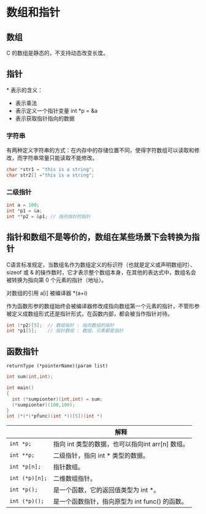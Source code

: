 # 数组和指针

## 数组

C 的数组是静态的，不支持动态改变长度。

## 指针

\* 表示的含义：

* 表示乘法
* 表示定义一个指针变量 int *p = &a
* 表示获取指针指向的数据

### 字符串

有两种定义字符串的方式：在内存中的存储位置不同，使得字符数组可以读取和修改，而字符串常量只能读取不能修改。

```c
char *str1 = "this is a string";
char str2[] ="this is a string";
```

### 二级指针

```c
int a = 100;
int *p1 = &a;
int **p2 = &p1; // 指向指针的指针
```

## 指针和数组不是等价的，数组在某些场景下会转换为指针

C语言标准规定，当数组名作为数组定义的标识符（也就是定义或声明数组时）、sizeof 或 & 的操作数时，它才表示整个数组本身，在其他的表达式中，数组名会被转换为指向第 0 个元素的指针（地址）。

对数组的引用 a[i] 被编译器 *(a+i)

作为函数形参的数组始终会被编译器修改成指向数组第一个元素的指针，不管形参被定义成数组形式还是指针形式，在函数内部，都会被当作指针对待。

```c
int (*p2)[5];  // 数组指针 : 指向数组的指针
int *p1[5];    // 指针数组 : 数组，元素都是指针
```

## 函数指针

`returnType (*pointerName)(param list)`

```c
int sum(int,int);

int main()
{
  int (*sumpionter)(int,int) = sum;
  (*sumpionter)(100,100);
}
int (*(*(*pfunc)(int *))[5])(int *)
```

|                | 解释                                             |
| -------------- | ------------------------------------------------ |
| `int *p;`      | 指向 int 类型的数据，也可以指向int arr[n] 数组。 |
| `int **p;`     | 二级指针，指向 int * 类型的数据。                |
| `int *p[n];`   | 指针数组。                                       |
| `int (*p)[n];` | 二维数组指针。                                   |
| `int *p();`    | 是一个函数，它的返回值类型为 int *。             |
| `int (*p)();`  | 是一个函数指针，指向原型为 int func() 的函数。   |
